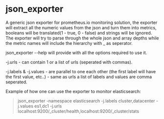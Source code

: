 # json_exporter

A generic json exporter for prometheus.io monitoring solution, the exporter will extract all the numeric values from the json and turn them into metrics, booleans will be translated(1 - true, 0 - false) and strings will be ignored. The exporter will try to parse through the whole json and array depths while the metric names will include the hierarchy with _ as seperator. 

json_exporter --help will provide with all the options required to use it.

<p>-j.urls - can contain 1 or a list of urls (seperated with commas).</p>
<p>-j.labels & -j.values - are parallel to one each other (the first label will have the first value, etc..) - same as urls a list of labels and values are comma seperated.</p>

Example of how one can use the exporter to monitor elasticsearch:
>json_exporter -namespace elasticsearch -j.labels cluster,datacenter -j.values es1,dc1 -j.urls localhost:9200/_cluster/health,localhost:9200/_cluster/stats
